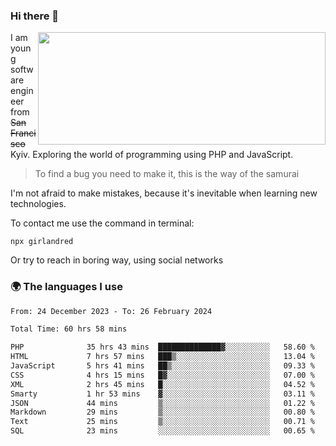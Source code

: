 ### Hi there 👋  

<img align='right' src="https://github-readme-stats.vercel.app/api?username=girlandred&count_private=true&show_icons=true&include_all_commits=true&hide_rank=true&hide_title=true&theme=buefy&card_width=300" width=460 height=180>


I am young software engineer from ~~San Francisco~~ Kyiv. Exploring the world of programming using PHP and JavaScript.


> To find a bug you need to make it, this is the way of the samurai



I'm not afraid to make mistakes, because it's inevitable when learning new technologies.

To contact me use the command in terminal:

```
npx girlandred
```

Or try to reach in boring way, using social networks


### 🌍 The languages I use

<!--START_SECTION:waka-->

```txt
From: 24 December 2023 - To: 26 February 2024

Total Time: 60 hrs 58 mins

PHP              35 hrs 43 mins  ██████████████▓░░░░░░░░░░   58.60 %
HTML             7 hrs 57 mins   ███▒░░░░░░░░░░░░░░░░░░░░░   13.04 %
JavaScript       5 hrs 41 mins   ██▒░░░░░░░░░░░░░░░░░░░░░░   09.33 %
CSS              4 hrs 15 mins   █▓░░░░░░░░░░░░░░░░░░░░░░░   07.00 %
XML              2 hrs 45 mins   █░░░░░░░░░░░░░░░░░░░░░░░░   04.52 %
Smarty           1 hr 53 mins    ▓░░░░░░░░░░░░░░░░░░░░░░░░   03.11 %
JSON             44 mins         ▒░░░░░░░░░░░░░░░░░░░░░░░░   01.22 %
Markdown         29 mins         ▒░░░░░░░░░░░░░░░░░░░░░░░░   00.80 %
Text             25 mins         ▒░░░░░░░░░░░░░░░░░░░░░░░░   00.71 %
SQL              23 mins         ░░░░░░░░░░░░░░░░░░░░░░░░░   00.65 %
```

<!--END_SECTION:waka-->
